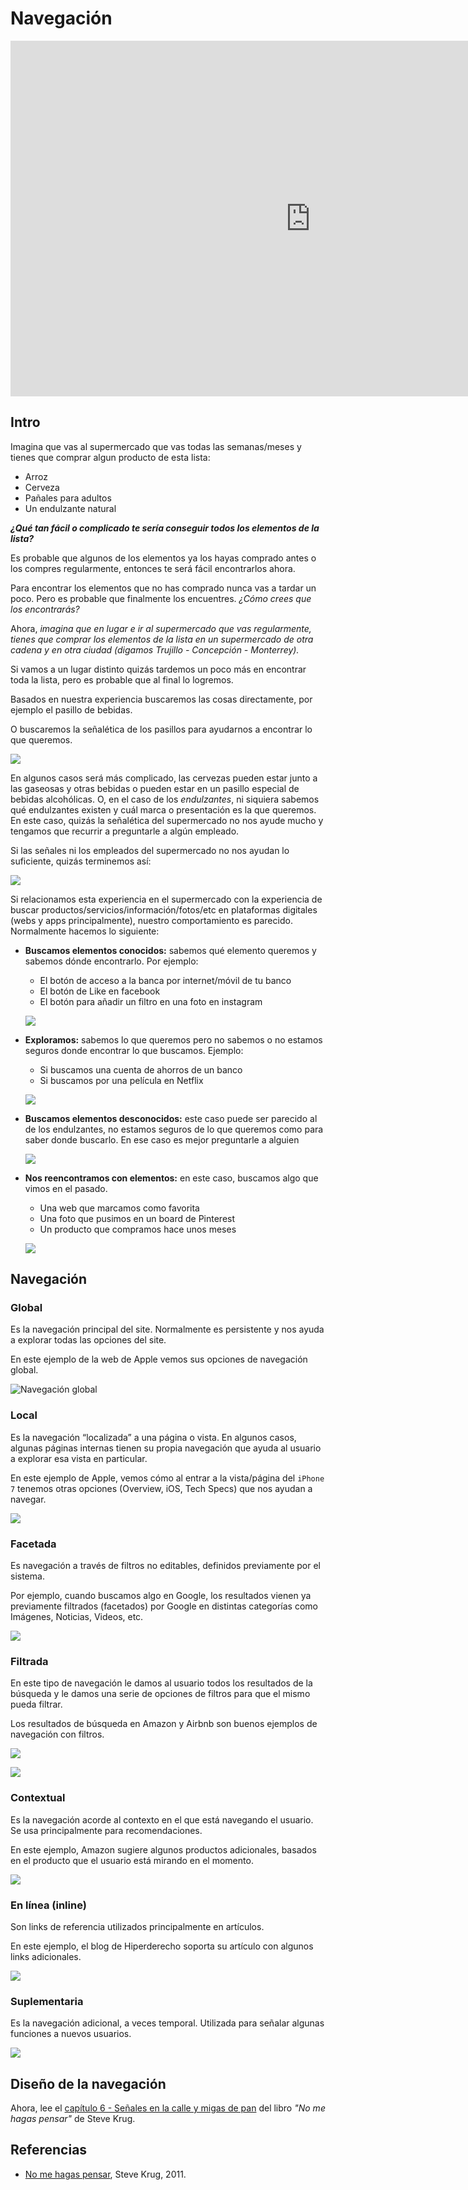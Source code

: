 # Navegación

<div class="iframeWrapper">
	<iframe src="https://docs.google.com/presentation/d/e/2PACX-1vREHBUePlZ1KhyUu3beRZOZeZWceoHjNbppRqGF-ratL38nbeLVQCz605Tl4nqlRU2cqOolbJcGlLoX/embed?start=false&loop=false&delayms=3000" frameborder="0" width="960" height="569" allowfullscreen="true" mozallowfullscreen="true" webkitallowfullscreen="true"></iframe>
</div>

## Intro

Imagina que vas al supermercado que vas todas las semanas/meses y tienes que
comprar algun producto de esta lista:

- Arroz
- Cerveza
- Pañales para adultos
- Un endulzante natural

***¿Qué tan fácil o complicado te sería conseguir todos los elementos de la lista?***

Es probable que algunos de los elementos ya los hayas comprado antes o los
compres regularmente, entonces te será fácil encontrarlos ahora.

Para encontrar los elementos que no has comprado nunca vas a tardar un poco.
Pero es probable que finalmente los encuentres. *¿Cómo crees que los encontrarás?*

Ahora, *imagina que en lugar e ir al supermercado que vas regularmente, tienes*
*que comprar los elementos de la lista en un supermercado de otra cadena y en*
*otra ciudad (digamos Trujillo - Concepción - Monterrey).*

Si vamos a un lugar distinto quizás tardemos un poco más en encontrar toda la
lista, pero es probable que al final lo logremos.

Basados en nuestra experiencia buscaremos las cosas directamente, por ejemplo el
pasillo de bebidas.

O buscaremos la señalética de los pasillos para ayudarnos a encontrar lo que
queremos.

![](https://cex-thechristianpost.netdna-ssl.com/full/5105/target-under-fire-for-gender-neutral-signage.png)

En algunos casos será más complicado, las cervezas pueden estar junto a las
gaseosas y otras bebidas o pueden estar en un pasillo especial de bebidas
alcohólicas. O, en el caso de los *endulzantes*, ni siquiera sabemos qué
endulzantes existen y cuál marca o presentación es la que queremos. En este caso,
quizás la señalética del supermercado no nos ayude mucho y tengamos que recurrir
a preguntarle a algún empleado.

Si las señales ni los empleados del supermercado no nos ayudan lo suficiente,
quizás terminemos así:

![](http://upload.wikimedia.org/wikipedia/commons/7/74/Planking_in_supermarket.jpg)

Si relacionamos esta experiencia en el supermercado con la experiencia de buscar
productos/servicios/información/fotos/etc en plataformas digitales (webs y apps
principalmente), nuestro comportamiento es parecido. Normalmente hacemos lo
siguiente:

- **Buscamos elementos conocidos:** sabemos qué elemento queremos y sabemos
  dónde encontrarlo. Por ejemplo:
  * El botón de acceso a la banca por internet/móvil de tu banco
  * El botón de Like en facebook
  * El botón para añadir un filtro en una foto en instagram

  ![](https://lh4.googleusercontent.com/Y4yNV-FOW8K2MFwCZ9dHLE2ECW_i3bJ8tz7-6QDmuE6mZmR4tmDSBExTpCAVswB9hLrCaQge-Pm8ZMo0NTpEUw6fqdMdYt5rQq0VLd3m3LvQxbhV3yLqaFgsSEMUxzpeMULndwzUTQA)

- **Exploramos:** sabemos lo que queremos pero no sabemos o no estamos seguros
  donde encontrar lo que buscamos. Ejemplo:

  * Si buscamos una cuenta de ahorros de un banco
  * Si buscamos por una película en Netflix

  ![](https://lh6.googleusercontent.com/rGIccV19X6k6QicicJCyquZpOn6SbD6CqZZaU9oSLzrEcAM5DzlRk1f8zS2XHli51a__zBd8c4ZxNsSfieh5n7vf59Fx4iS5thK2T5mHltMkb86d44U6Y35qfM_SDDvmkHN6rccUcr8)

- **Buscamos elementos desconocidos:** este caso puede ser parecido al de los
  endulzantes, no estamos seguros de lo que queremos como para saber donde
  buscarlo. En ese caso es mejor preguntarle a alguien

  ![](https://lh3.googleusercontent.com/lryDFVjO96TzF9ifO1mlKQEZzcV6oWq6sTEUWDVEkpO7cmhZ9f_W_eEoTU8HzZfb8rYuF-IWejT0jVygNkskbYtTUoPO4oRvHYR4ewN7lyIQn-L8FbH4prdUSiiCq5F75MYFOa_D84M)

- **Nos reencontramos con elementos:**  en este caso, buscamos algo que vimos en
  el pasado.

  * Una web que marcamos como favorita
  * Una foto que pusimos en un board de Pinterest
  * Un producto que compramos hace unos meses

  ![](https://lh3.googleusercontent.com/RMvQQPAKpQJ2-Zmvg5BbKogAgZC8PMQiWVYrKsIukxuMqlFGSZJYtOgyPmRV3hpK9jymUpA8tmYVDEPZkx3zFrO2pUSwBkhb-c7VUh0Ane2k7fbSpgYPaEEroL9OyGw2NHfF976f_qI)

## Navegación

### Global

Es la navegación principal del site. Normalmente es persistente y nos ayuda a
explorar todas las opciones del site.

En este ejemplo de la web de Apple vemos sus opciones de navegación global.

![Navegación global](https://lh3.googleusercontent.com/PEtCNfg03TcN68uFgfKZbei0Kx95IsNnNl-JwjC9HYboD6yI5jI0vXnC0a_zscmUGFNLltjGDDsON-FKHBBCIyHbCOdEl0hxZP-8qBEnohaHuWwa-SMPtzrTZ5uiZzefh69e1dEg73U)

### Local

Es la navegación “localizada” a una página o vista. En algunos casos, algunas
páginas internas tienen su propia navegación que ayuda al usuario a explorar esa
vista en particular.

En este ejemplo de Apple, vemos cómo al entrar a la vista/página del `iPhone 7`
tenemos otras opciones (Overview, iOS, Tech Specs) que nos ayudan a navegar.

![](https://lh3.googleusercontent.com/SoV8klhQkKgT6AD1P_RFom9RLnImFceoPGcLFuLV9QCS0K6fEHcWbkawIQCj3bDyGe1BHQug9WbH9zAskgpXYhLNOJhJPr1-53utHYddAKTSxkYHUYfV9tLGU_al_bT1ye5cyAW6W8Y)

### Facetada

Es navegación a través de filtros no editables, definidos previamente por el
sistema.

Por ejemplo, cuando buscamos algo en Google, los resultados vienen ya
previamente filtrados (facetados) por Google en distintas categorías como
Imágenes, Noticias, Videos, etc.

![](https://lh5.googleusercontent.com/L8MQaRXYtqaIToqN0gO5Qnht7iJxpkgd7IT9E0btZ4uznKgEuxFhql8iub7npge7lHIqyJdw065tEhL3f5MLZ_ex74ZhiucA8WWUijTW87n_lZlPXNbvdnjGUjm7SjojdBKH5vI6_to)

### Filtrada

En este tipo de navegación le damos al usuario todos los resultados de la
búsqueda y le damos una serie de opciones de filtros para que el mismo pueda
filtrar.

Los resultados de búsqueda en Amazon y Airbnb son buenos ejemplos de navegación
con filtros.

![](https://lh6.googleusercontent.com/A9FHgFsnM2E5LTTbi4urX1Gl-VvnI3Q6OBNCwhk4AUzU2QyzmYcpLLy0rw-93OXQL4xU4zzhEusQDHKPGDcwbKb1f3PZVpd4F6EGrKzCt6wOpZOwvMVhBAa40xaNbF1ZTdvGj_rZ3z8)

![](https://lh4.googleusercontent.com/MCGLpgiwxa1r3gDYniOWzzK5icKI-3zL51ZQ4O7D-S1DsRpfMmEA-dDnmTsuqKVtZ3yaC67kJflHkIw3uz1wVIIawYNiCSuntS2dXVQfFKBNkvnuD20AriNi0bTM7rzSFc9UyXzzH98)

### Contextual

Es la navegación acorde al contexto en el que está navegando el usuario. Se usa
principalmente para recomendaciones.

En este ejemplo, Amazon sugiere algunos productos adicionales, basados en el
producto que el usuario está mirando en el momento.

![](https://lh5.googleusercontent.com/i8LM6UR77C5HFRUbE_d2JVulbq90Lse_OtBSmzSG-Tz7qieY5VzgBqIgYUWIM-Qaa-EDwn4jKWUbDvLrEREk96e7uUkO1EfYYKvEe4k1CB7hE9T4SY_Mf3de5T_mn_sJYXV_cAwfnac)

### En línea (inline)

Son links de referencia utilizados principalmente en artículos.

En este ejemplo, el blog de Hiperderecho soporta su artículo con algunos links
adicionales.

![](https://lh5.googleusercontent.com/Xs2IiBtK0B7BDn-fT32CcO8prnPlgRzk2oE4Ag4UIHrdNDjhmgfaYdqo8gY9yHOe4rYnbkBBHgvw5_S6jK8PzqzzznvrG68FG7FLuSFB6b8fF5oUQG5XIUaFI5UPACi_ilRFBoz6zQI)

### Suplementaria

Es la navegación adicional, a veces temporal. Utilizada para señalar algunas
funciones a nuevos usuarios.

![](https://lh5.googleusercontent.com/c43VKCJNJB4NnRkuSTEb9ecx33o9IjXq5DxRUgXr3BlLiahCp7LRRjI9xnZBA1E7IlgKWe_8oR_7_hXjR5m73YRiyCh3UaevKJIfozPwyY6ql9GnnlF8GHO0tIMUJGBkCvIDxI2NaWY)

## Diseño de la navegación

Ahora, lee el [capítulo 6 - Señales en la calle y migas de pan](https://drive.google.com/open?id=0B0NdG2VNCDPzcU5qMG5SWnBpeEE)
del libro *"No me hagas pensar"* de Steve Krug.

## Referencias

- [No me hagas pensar](https://www.amazon.com/Dont-Make-Think-Revisited-Usability/dp/0321965515),
  Steve Krug, 2011.